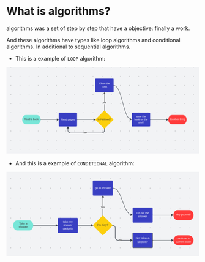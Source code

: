 # What is algorithms?

algorithms was a set of step by step that have a objective: finally a work.

And these algorithms have types like loop algorithms and conditional algorithms. In additional to sequential algorithms.

- This is a example of `LOOP` algorithm:

![Alt text](image.png)

- And this is a example of `CONDITIONAL` algorithm:

![Alt text](image-1.png)